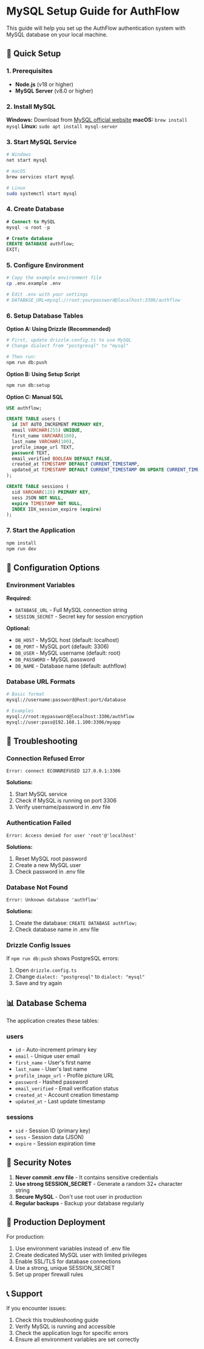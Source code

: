 # MySQL Setup Guide for AuthFlow

This guide will help you set up the AuthFlow authentication system with MySQL database on your local machine.

## 🚀 Quick Setup

### 1. Prerequisites
- **Node.js** (v18 or higher)
- **MySQL Server** (v8.0 or higher)

### 2. Install MySQL
**Windows:** Download from [MySQL official website](https://dev.mysql.com/downloads/installer/)
**macOS:** `brew install mysql`
**Linux:** `sudo apt install mysql-server`

### 3. Start MySQL Service
```bash
# Windows
net start mysql

# macOS
brew services start mysql

# Linux
sudo systemctl start mysql
```

### 4. Create Database
```sql
# Connect to MySQL
mysql -u root -p

# Create database
CREATE DATABASE authflow;
EXIT;
```

### 5. Configure Environment
```bash
# Copy the example environment file
cp .env.example .env

# Edit .env with your settings
# DATABASE_URL=mysql://root:yourpassword@localhost:3306/authflow
```

### 6. Setup Database Tables

**Option A: Using Drizzle (Recommended)**
```bash
# First, update drizzle.config.ts to use MySQL
# Change dialect from "postgresql" to "mysql"

# Then run:
npm run db:push
```

**Option B: Using Setup Script**
```bash
npm run db:setup
```

**Option C: Manual SQL**
```sql
USE authflow;

CREATE TABLE users (
  id INT AUTO_INCREMENT PRIMARY KEY,
  email VARCHAR(255) UNIQUE,
  first_name VARCHAR(100),
  last_name VARCHAR(100),
  profile_image_url TEXT,
  password TEXT,
  email_verified BOOLEAN DEFAULT FALSE,
  created_at TIMESTAMP DEFAULT CURRENT_TIMESTAMP,
  updated_at TIMESTAMP DEFAULT CURRENT_TIMESTAMP ON UPDATE CURRENT_TIMESTAMP
);

CREATE TABLE sessions (
  sid VARCHAR(128) PRIMARY KEY,
  sess JSON NOT NULL,
  expire TIMESTAMP NOT NULL,
  INDEX IDX_session_expire (expire)
);
```

### 7. Start the Application
```bash
npm install
npm run dev
```

## 🔧 Configuration Options

### Environment Variables

**Required:**
- `DATABASE_URL` - Full MySQL connection string
- `SESSION_SECRET` - Secret key for session encryption

**Optional:**
- `DB_HOST` - MySQL host (default: localhost)
- `DB_PORT` - MySQL port (default: 3306)  
- `DB_USER` - MySQL username (default: root)
- `DB_PASSWORD` - MySQL password
- `DB_NAME` - Database name (default: authflow)

### Database URL Formats
```bash
# Basic format
mysql://username:password@host:port/database

# Examples
mysql://root:mypassword@localhost:3306/authflow
mysql://user:pass@192.168.1.100:3306/myapp
```

## 🐛 Troubleshooting

### Connection Refused Error
```
Error: connect ECONNREFUSED 127.0.0.1:3306
```
**Solutions:**
1. Start MySQL service
2. Check if MySQL is running on port 3306
3. Verify username/password in .env file

### Authentication Failed
```
Error: Access denied for user 'root'@'localhost'
```
**Solutions:**
1. Reset MySQL root password
2. Create a new MySQL user
3. Check password in .env file

### Database Not Found
```
Error: Unknown database 'authflow'
```
**Solutions:**
1. Create the database: `CREATE DATABASE authflow;`
2. Check database name in .env file

### Drizzle Config Issues
If `npm run db:push` shows PostgreSQL errors:
1. Open `drizzle.config.ts`
2. Change `dialect: "postgresql"` to `dialect: "mysql"`
3. Save and try again

## 📊 Database Schema

The application creates these tables:

### users
- `id` - Auto-increment primary key
- `email` - Unique user email
- `first_name` - User's first name
- `last_name` - User's last name
- `profile_image_url` - Profile picture URL
- `password` - Hashed password
- `email_verified` - Email verification status
- `created_at` - Account creation timestamp
- `updated_at` - Last update timestamp

### sessions
- `sid` - Session ID (primary key)
- `sess` - Session data (JSON)
- `expire` - Session expiration time

## 🔐 Security Notes

1. **Never commit .env file** - It contains sensitive credentials
2. **Use strong SESSION_SECRET** - Generate a random 32+ character string
3. **Secure MySQL** - Don't use root user in production
4. **Regular backups** - Backup your database regularly

## 🚀 Production Deployment

For production:
1. Use environment variables instead of .env file
2. Create dedicated MySQL user with limited privileges
3. Enable SSL/TLS for database connections
4. Use a strong, unique SESSION_SECRET
5. Set up proper firewall rules

## 📞 Support

If you encounter issues:
1. Check this troubleshooting guide
2. Verify MySQL is running and accessible
3. Check the application logs for specific errors
4. Ensure all environment variables are set correctly